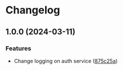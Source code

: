 # Changelog

## 1.0.0 (2024-03-11)


### Features

* Change logging on auth service ([875c25a](https://github.com/karlo235/DHBW-DevOps/commit/875c25aa7c9ce54fd759ae6a8aaadb8782ec121b))
